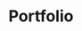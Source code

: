 ---
title: Portfolio
layout: collection
permalink: /
collection: portfolio
entries_layout: grid
classes: wide
---